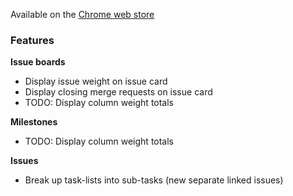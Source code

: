 Available on the [Chrome web store](https://chrome.google.com/webstore/detail/gitlab/oajddjncmobaaboialhgahemmhnmfead)

### Features

**Issue boards**
- Display issue weight on issue card
- Display closing merge requests on issue card
- TODO: Display column weight totals

**Milestones**
- TODO: Display column weight totals

**Issues**
- Break up task-lists into sub-tasks (new separate linked issues)
